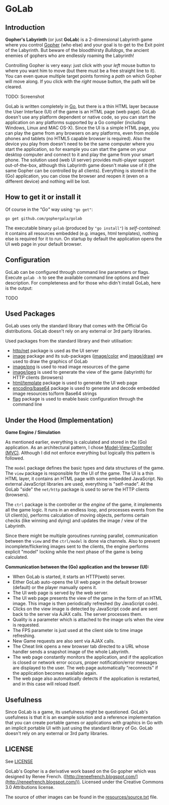 GoLab
===

Introduction
---

**Gopher's Labyrinth** (or just **GoLab**) is a 2-dimensional Labyrinth game where you control [Gopher](http://golang.org/doc/gopher/frontpage.png) (who else) and your goal is to get to the Exit point of the Labyrinth. But beware of the bloodthirsty _Bulldogs_, the ancient enemies of gophers who are endlessly roaming the Labyrinth!

Controlling Gopher is very easy: just click with your _left_ mouse button to where you want him to move (but there must be a free straight line to it). You can even queue multiple target points forming a _path_ on which Gopher will move along. If you click with the _right_ mouse button, the path will be cleared.

TODO: Screenshot

GoLab is written completely in [Go](http://golang.org/), but there is a thin HTML layer because the User Interface (UI) of the game is an HTML page (web page). GoLab doesn't use any platform dependent or native code, so you can start the application on any platforms supported by a Go compiler (including Windows, Linux and MAC OS-X). Since the UI is a simple HTML page, you can play the game from any browsers on any platforms, even from mobile phones and tablets (no HTML5 capable browser is required). Also the device you play from doesn't need to be the same computer where you start the application, so for example you can start the game on your desktop computer and connect to it and play the game from your smart phone. The solution used (web UI server) provides multi-player support out-of-the-box, although this Labyrinth game doesn't make use of it (the same Gopher can be controlled by all clients). Everything is stored in the (Go) application, you can close the browser and reopen it (even on a different device) and nothing will be lost.

How to get it or install it
---

Of course in the _"Go"_ way using `"go get"`:

`go get github.com/gophergala/golab`

The executable binary `golab` (produced by `"go install"`) is _self-contained_: it contains all resources embedded (e.g. images, html templates), nothing else is required for it to run. On startup by default the application opens the UI web page in your default browser.

Configuration
---

GoLab can be configured through command line parameters or flags. Execute `golab -h` to see the available command line options and their description. For completeness and for those who didn't install GoLab, here is the output:

TODO

Used Packages
---

GoLab uses only the standard library that comes with the Official Go distributions. GoLab doesn't rely on any external or 3rd party libraries.

Used packages from the standard library and their utilisation:

- [http/net](http://golang.org/pkg/net/http/) package is used as the UI server
- [image](http://golang.org/pkg/image/) package and its sub-packages ([image/color](http://golang.org/pkg/image/color/) and [image/draw](http://golang.org/pkg/image/draw/)) are used to draw the graphics of GoLab
- [image/png](http://golang.org/pkg/image/png/) is used to read image resources of the game
- [image/jpeg](http://golang.org/pkg/image/jpeg/) is used to generate the view of the game (labyrinth) for HTTP clients (browsers)
- [html/template](http://golang.org/pkg/html/template/) package is used to generate the UI web page
- [encoding/base64](http://golang.org/pkg/encoding/base64/) package is used to generate and decode embedded image resources to/form Base64 strings
- [flag](http://golang.org/pkg/flag/) package is used to enable basic configuration through the command line

Under the Hood (Implementation)
---

**Game Engine / Simulation**

As mentioned earlier, everything is calculated and stored in the (Go) application. As an architectural pattern, I chose [Model-View-Controller (MVC)](http://en.wikipedia.org/wiki/Model%E2%80%93view%E2%80%93controller). Although I did not enforce everything but logically this pattern is followed.

The `model` package defines the basic types and data structures of the game. The `view` package is responsible for the UI of the game. The UI is a thin HTML layer, it contains an HTML page with some embedded JavaScript. No external JavaScript libraries are used, everything is "self-made". At the GoLab "side" the `net/http` package is used to serve the HTTP clients (browsers).

The `ctrl` package is the controller or the _engine_ of the game, it implements all the game logic. It runs in an endless loop, and processes events from the UI client(s), performs calculation of moving objects, performs certain checks (like winning and dying) and updates the image / view of the Labyrinth.

Since there might be multiple goroutines running parallel, communication between the `view` and the `ctrl/model` is done via channels. Also to prevent incomplete/flickering images sent to the clients, the engine performs explicit "model" locking while the next phase of the game is being calculated. 

**Communication between the (Go) application and the browser (UI):**

- When GoLab is started, it starts an HTTP(web) server.
- Either GoLab auto-opens the UI web page in the default browser (default) or the player manually opens it.
- The UI web page is served by the web server.
- The UI web page presents the view of the game in the form of an HTML image. This image is then periodically refreshed (by JavaScript code).
- Clicks on the view image is detected by JavaScript code and are sent back to the server via AJAX calls. The server processes them.
- Quality is a parameter which is attached to the image urls when the view is requested.
- The FPS parameter is just used at the client side to time image refreshing.
- New Game requests are also sent via AJAX calls.
- The Cheat link opens a new browser tab directed to a URL whose handler sends a snapshot image of the whole Labyrinth.
- The web page constantly monitors the application, and if the application is closed or network error occurs, proper notification/error messages are displayed to the user. The web page automatically "reconnects" if the application becomes available again.
- The web page also automatically detects if the application is restarted, and in this case will reload itself. 

Usefulness
---

Since GoLab is a game, its usefulness might be questioned. GoLab's usefulness is that it is an example solution and a reference implementation that you can create portable games or applications with graphics in Go with an implicit portable UI with just using the standard library of Go. GoLab doesn't rely on any external or 3rd party libraries.

LICENSE
---

See [LICENSE](https://github.com/gophergala/golab/blob/master/LICENSE.md)

GoLab's Gopher is a derivative work based on the Go gopher which was designed by Renee French. ([http://reneefrench.blogspot.com/](http://reneefrench.blogspot.com/)). Licensed under the Creative Commons 3.0 Attributions license.

The source of other images can be found in the [resources/source.txt](https://github.com/gophergala/golab/blob/master/resources/source.txt) file.
